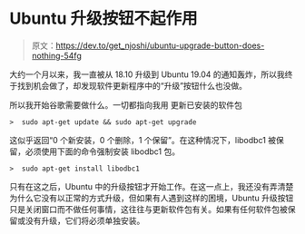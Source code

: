 # Ubuntu 升级按钮不起作用

> 原文：<https://dev.to/get_njoshi/ubuntu-upgrade-button-does-nothing-54fg>

大约一个月以来，我一直被从 18.10 升级到 Ubuntu 19.04 的通知轰炸，所以我终于找到机会做了，却发现软件更新程序中的“升级”按钮什么也没做。

所以我开始谷歌需要做什么。一切都指向我用
更新已安装的软件包

```
>  sudo apt-get update && sudo apt-get upgrade 
```

这似乎返回“0 个新安装，0 个删除，1 个保留”。在这种情况下，libodbc1 被保留，必须使用下面的命令强制安装 libodbc1 包。

```
>  sudo apt-get install libodbc1 
```

只有在这之后，Ubuntu 中的升级按钮才开始工作。在这一点上，我还没有弄清楚为什么它没有以正常的方式升级，但如果有人遇到这样的困境，Ubuntu 升级按钮只是关闭窗口而不做任何事情，这往往与更新软件包有关。如果有任何软件包被保留或没有升级，它们将必须单独安装。